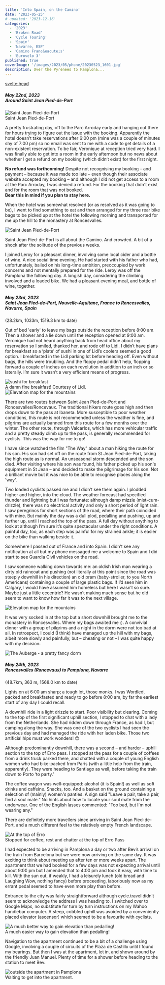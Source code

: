 ```yaml
---
title: 'Into Spain, on the Camino'
date: '2023-05-25'
# updated: '2023-12-16'
categories:
  - '2023'
  - 'Broken Road'
  - 'Cycle Touring'
  - 'Spain'
  - 'Navarre, ESP'
  - 'Camino Franc&eacute;s'
  - 'Eurovelo 3'
published: true
coverImage: '/images/2023/05/phone/20230523_1601.jpg'
description: Over the Pyrenees to Pamplona...
---
```


<svelte:head>

<title>
Camino, Navarre
</title>
</svelte:head>

<script>
	import Img from '$lib/components/Img.svelte' 
  import DayCardHGroup from '$lib/components/DayCardHGroup.svelte' 
  import FormattedDate from '$lib/components/FormattedDate.svelte'
</script>

<section class="card">
   <h5>
  	  May 22nd, 2023
  	  <br /> Around Saint Jean Pied-de-Port
    </h5>
    <img alt="Saint Jean Pied-de-Port" src="/images/2023/05/2023-05-22-130618.jpg" />
    <div class="caption">Saint Jean Pied-de-Port</div>
  <p> A pretty frustrating day, off to the Parc Arroday early and hanging out there for hours trying to figure out the issue with the booking. Apparently the hotel doesn’t take reservations after 6:00 pm (mine was a couple of minutes shy of 7:00 pm) so no email was sent to me with a code to get details of a non-existent reservation. To be fair, Veronique at reception tried very hard. I was finally able to get into a room in the early afternoon but no news about whether I get a refund on my booking (which didn’t exist) for the first night.</p>
    <Callout> <strong>No refund was forthcoming!</strong> Despite not recognising my booking &ndash; and payment &ndash; because it was made too late &ndash; even though their associate website accepted my booking &ndash; and although I did not get access to a room at the Parc Arroday, I was denied a refund. For the booking that didn't exist and for the room that was not booked. <br/><strong>Bear this in mind if you plan to stay here.</strong>
    </Callout>
    <p>When the hotel was somewhat resolved (or as resolved as it was going to be), I went to find something to eat and then arranged for my three rear bike bags to be picked up at the hotel the following morning and transported for me up the hill to the monastery at Roncesvalles.</p>
    <img alt="Saint Jean Pied-de-Port" src="/images/2023/05/2023-05-22-130702.jpg" />
    <p>Saint Jean Pied-de-Port is all about the Camino. And crowded. A bit of a shock after the solitude of the previous weeks.</p>
    <p>I joined Leroy for a pleasant dinner, involving some local cider and a bottle of wine. A nice social time evening. He had started with his father who had, unfortunately, bailed on his long-time ambition, preoccupied by work concerns and not mentally prepared for the ride. Leroy was off the Pamplona the following day. A longish day, considering the climbing involved and a loaded bike. We had a pleasant evening meal, and bottle of wine, together. </p>
</section>

<section class="card">
   <h5>
  	  May 23rd, 2023
  	  <br /> Saint Jean Pied-de-Port, Nouvelle-Aquitane, France to Roncesvalles, Navarre, Spain
    </h5>
    (28.2km, 1033m, 1519.3 km to date)
    <p>Out of bed 'early' to leave my bags outside the reception before 8:00 am. Then a shower and a lie down until the reception opened at 9:00 am. Veronique had not heard anything back from head office about my reservation so I smiled, thanked her, and rode off to Lidl. I didn’t have plans for breakfast so a ‘plate’ of sushi in one of Lidl’s coolers seemed a good option. I breakfasted in the Lidl parking lot before heading off. Even without bags, the hills were troubling. And the floppy pedal didn’t help, flopping forward a couple of inches on each revolution in addition to an inch or so laterally. I’m sure it wasn’t a very efficient means of progress.</p>
    <div class="w-80"><img alt="sushi for breakfast" src="/images/2023/05/phone/20230523_0935.jpg" /></div>
    <div class="caption">A damn fine breakfast! Courtesy of Lidl.</div>
    <div class="w-80"><img alt="Elevation map for the mountains" src="/images/2023/05/phone/20230522_1652.jpg" /></div>
    <p>There are two routes between Saint Jean Pied-de-Port and Roncesvalles/Roncevaux. The traditional hikers route goes high and then drops down to the pass at Ibaneta. More susceptible to poor weather conditions, this route is not recommended unless the weather is fine, and pilgrims are actually banned from this route for a few months over the winter. The other route, through Valcarlos, which has more vehicular traffic and a pretty steady climb up to the pass, is generally recommended for cyclists. This was the way for me to go!</p>
    <Callout>
        I have since watched the film "The Way" about a man hiking the route for his son. His son had set off on the route from St Jean Pied-de-Port, taking the high route as is normal. An unseasonal storm descended and the son died. After visiting where his son was found, his father picked up his son's equipment in St Jean &ndash; and decided to make the pilgrimage for his son. Not a brilliant movie but it was nice to be able to recognise places along the 'way'.
    </Callout>
    <p>Two loaded cyclists passed me and I didn’t see them again. I plodded higher and higher, into the cloud. The weather forecast had specified thunder and lightning but I was fortunate: although damp mizzle (mist-cum-drizzle), there was no electrical activity and only a short period of light rain. I saw peregrinos for short sections of the road, where their path coincided with mine. But mainly the day was a dull plod, pedalling and pushing, up and further up, until I reached the top of the pass. A full day without anything to look at although I’m sure it’s quite spectacular under the right conditions. A painful day, too, as each step was painful for my strained ankle; it is easier on the bike than walking beside it.</p>
    <p>Somewhere I passed out of France and into Spain. I didn’t see any notification at all but my phone messaged me a welcome to Spain and I did start to see Guardia Civil vehicles on the road.</p>
    <p>I saw someone walking down towards me: an oldish Irish man wearing a dirty old raincoat and pushing (not literally at this point since the road was steeply downhill in his direction) an old pram (baby-stroller, to you North Americans) containing a couple of large plastic bags. If I’d seen him in Calgary, I would have assumed him homeless but here I wasn’t so sure. Maybe just a little eccentric? He wasn’t making much sense but he did seem to want to know how far it was to the next village.</p>
    <div class="w-80"><img alt="Elevation map for the mountains" src="/images/2023/05/phone/20230523_1601.jpg" /></div>
    <p>It was very socked in at the top but a short downhill brought me to the monastery in Roncesvalles. Where my bags awaited me :). A convivial dinner with a group of pilgrims and a night in the dorm were not too bad at all. In retrospect, I could (I think) have managed up the hill with my bags, albeit more slowly and painfully, but – cheating or not – I was quite happy with my decision.</p>
    <div class="w-90"><img alt="The Auberge - a pretty fancy dorm" src="/images/2023/05/phone/20230523_1702.jpg" /></div>
</section>

<section class="card">
   <h5>
  	  May 24th, 2023
  	  <br /> Roncesvalles (Roncevaux) to Pamplona, Navarre
    </h5>
    (48.7km, 363 m, 1568.0 km to date)   
    <p>Lights on at 6:00 am sharp; a tough lot, those monks. I was Wordled, packed and breakfasted and ready to go before 8:00 am, by far the earliest start of any day I could recall.</p>
    <p>A downhill ride in a light drizzle to start. Poor visibility but clearing. Coming to the top of the first significant uphill section, I stopped to chat with a lady from the Netherlands. She had ridden down through France, as had I, but camping along the way. She was one of the two cyclists I had seen the previous day and had managed the ride with her laden bike. Those two artificial hips must work wonders! <span class="entity">😉</span></p>
    <p>Although predominantly downhill, there was a second – and harder – uphill section to the top of Erro pass. I stopped at the pass for a couple of coffees from a drink truck parked there, and chatted with a couple of young English women who had bike-packed from Paris (with a little help from the train, apparently). They were heading to Santiago as well, before taking the train down to Porto ‘to party.’</p>
    <p>The coffee wagon was well-equipped: alcohol (it is Spain!) as well as soft drinks and caffeine. Snacks, too. And a basket on the ground containing a selection of (mainly) women's panties. A sign said "Leave a pair, take a pair, find a soul mate." No hints about how to locate your soul mate from the underwear. One of the English lasses commented: "Too bad, but I'm not wearing any."</p>
    <p>There are definitely more travellers since arriving in Saint Jean Pied-de-Port, and a much different feel to the relatively empty French landscape.</p>
    <img alt="At the top of Erro" src="/images/2023/05/2023-05-24-102414.jpg" />
    <div class="caption">Stopped for coffee, rest and chatter at the top of Erro Pass</div>
    <p>I had expected to be arriving in Pamplona a day or two after Bev’s arrival on the train from Barcelona but we were now arriving on the same day. It was exciting to think about meeting up after ten or more weeks apart. The apartment that we had booked for a few days was not expecting arrival until about 9:00 pm but I amended that to 4:00 pm and took it easy, with time to kill. With the sun out, if weakly, I had a leisurely lunch (old bread and Laughing Wow, nothing fancy) before proceeding, laboriously now as my errant pedal seemed to have even more play than before.</p>
    <p>Entrance to the city was fairly straightforward although cycle.travel didn’t seem to acknowledge the address I was heading to. I switched over to Google Maps, no substitute for turn by turn instructions on my Wahoo handlebar computer. A steep, cobbled uphill was avoided by a conveniently placed elevator (ascensor) which seemed to be a favourite with cyclists.</p>
    <div class="w-70"><img alt="A much better way to gain elevation than pedalling!" src="/images/2023/05/phone/20230524_1443.jpg" /></div>
    <div class="caption">A much easier way to gain elevation than pedalling!</div>
    <p>Navigation to the apartment continued to be a bit of a challenge using Google, involving a couple of circuits of the Plaza de Castillo until I found my bearings. But then I was at the apartment, let in, and shown around by the friendly Juan Manuel. Plenty of time for a shower before heading to the station to meet Bev.</p>
    <div class="w-80"><img alt="outside the apartment in Pamplona" src="/images/2023/05/phone/20230524_1520.jpg" /></div>
    <div class="caption">Waiting to get into the apartment.</div>
</section>
